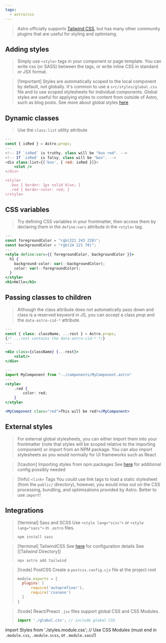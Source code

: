 ```yaml
---
tags:
  - astro/css
---
```


> Astro officially supports [Tailwind CSS](https://docs.astro.build/en/guides/integrations-guide/tailwind/), but has many other community plugins that are useful for styling and optimising.

## Adding styles

> Simply use `<style>` tags in your component or page template. You can write css (or SASS) between the tags, or write inline CSS in standard or JSX format.

>[!important] Styles are automatically scoped to the local component by default, not globally. It's common to use a `src/styles/global.css` file and to use scoped stylesheets for individual components. Global styles are useful for applying styles to content from outside of Astro, such as blog posts. See more about global styles [here](https://docs.astro.build/en/guides/styling/#global-styles)

## Dynamic classes

> Use the `class:list` utility attribute
```jsx
---
const { isRed } = Astro.props;
---
<!-- If `isRed` is truthy, class will be "box red". -->
<!-- If `isRed` is falsy, class will be "box". -->
<div class:list={['box', { red: isRed }]}>
	<slot />
</div>

<style>
  .box { border: 1px solid blue; }
  .red { border-color: red; }
</style>
```

## CSS variables

> Try defining CSS variables in your frontmatter, then access them by declaring them in the `define:vars` attribute in the `<style>` tag.
```jsx
---
const foregroundColor = "rgb(221 243 228)";
const backgroundColor = "rgb(24 121 78)";
---
<style define:vars={{ foregroundColor, backgroundColor }}>
  h1 {
    background-color: var(--backgroundColor);
    color: var(--foregroundColor);
  }
</style>
<h1>Hello</h1>
```
## Passing classes to children

> Although the class attribute does not automatically pass down and class is a reserved keyword in JS, you can accept a class *prop* and the `data-astro-cid-*` attribute.
```jsx
---
const { class: className, ...rest } = Astro.props;
{/* ...rest contains the data-astro-cid-* */}
---

<div class={className} {...rest}>
	<slot/>
</div>

---
import MyComponent from "../components/MyComponent.astro"
---
<style>
	.red {
		color: red;
	}
</style>

<MyComponent class="red">This will be red!</MyComponent>
```

## External styles
> For external global stylesheets, you can either import them into your frontmatter (note that styles will be scoped relative to the importing component) or import from an NPM package. You can also import stylesheets as you would normally for UI frameworks such as React

>[!caution] Importing styles from npm packages
> See [here](https://docs.astro.build/en/guides/styling/#import-a-stylesheet-from-an-npm-package) for additional config possibly needed

>[!info] `<link>` Tags
>You *could* use link tags to load a static stylesheet (from the `public/` directory), however, you would miss out on the CSS processing, bundling, and optimisations provided by Astro. Better to use `import`! 

## Integrations

>[!terminal] Sass and SCSS
>Use `<style lang="scss">` or `<style lang="sass">` in `.astro` files. 
>```
>npm install sass

>[!terminal] TailwindCSS
>See [here](https://docs.astro.build/en/guides/integrations-guide/tailwind/) for configuration details
>See [[Tailwind Directory]]
>```
>npx astro add tailwind


>[!code] PostCSS
>Create a `postcss.config.cjs` file at the project root
>```js
>module.exports = {
>	plugins: [
>		require('autoprefixer'),
>		require('cssnano')
>	]
>}

>[!code] React/Preact
> `.jsx` files support global CSS and CSS Modules.
> ```jsx
> import './global.css'; // include global CSS
import Styles from './styles.module.css'; // Use CSS Modules (must end in `.module.css`, `.module.scss`, or `.module.sass`!)

